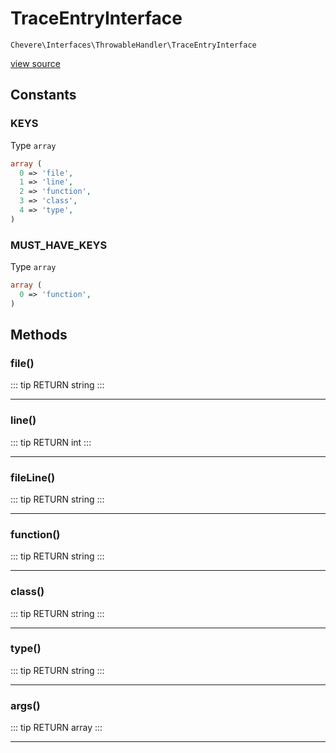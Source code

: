 # TraceEntryInterface

`Chevere\Interfaces\ThrowableHandler\TraceEntryInterface`

[view source](https://github.com/chevere/chevere/blob/master/interfaces/ThrowableHandler/TraceEntryInterface.php)

## Constants

### KEYS

Type `array`

```php
array (
  0 => 'file',
  1 => 'line',
  2 => 'function',
  3 => 'class',
  4 => 'type',
)
```

### MUST_HAVE_KEYS

Type `array`

```php
array (
  0 => 'function',
)
```


## Methods

### file()

::: tip RETURN
string
:::


---

### line()

::: tip RETURN
int
:::


---

### fileLine()

::: tip RETURN
string
:::


---

### function()

::: tip RETURN
string
:::


---

### class()

::: tip RETURN
string
:::


---

### type()

::: tip RETURN
string
:::


---

### args()

::: tip RETURN
array
:::


---

